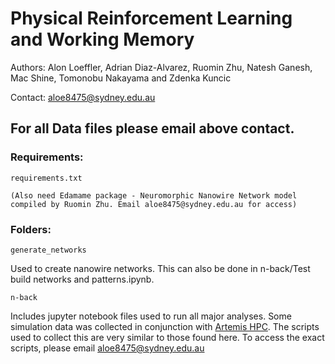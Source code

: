 # Physical Reinforcement Learning and Working Memory

Authors: Alon Loeffler, Adrian Diaz-Alvarez, Ruomin Zhu, Natesh Ganesh, Mac Shine, Tomonobu Nakayama and Zdenka Kuncic

Contact: aloe8475@sydney.edu.au

For all Data files please email above contact. 
----

### Requirements:

```
requirements.txt

(Also need Edamame package - Neuromorphic Nanowire Network model compiled by Ruomin Zhu. Email aloe8475@sydney.edu.au for access)
```

### Folders:

```
generate_networks
```
Used to create nanowire networks. This can also be done in n-back/Test build networks and patterns.ipynb.

```
n-back
```
Includes jupyter notebook files used to run all major analyses. 
Some simulation data was collected in conjunction with [Artemis HPC](https://www.sydney.edu.au/research/facilities/sydney-informatics-hub/digital-research-infrastructure.html). The scripts used to collect this are very similar to those found here. To access the exact scripts, please email aloe8475@sydney.edu.au


